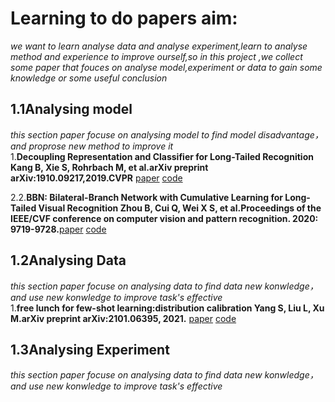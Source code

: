 # Learning to do papers aim:
*we want to learn analyse data and analyse experiment,learn to analyse method and experience to improve ourself,so in this project ,we collect some paper that fouces on analyse model,experiment or data  to gain some knowledge or some useful conclusion*<br/>

## 1.1Analysing model
*this section paper focuse on analysing model to find model disadvantage，and proprose new method to improve it*<br/>
1.**Decoupling Representation and Classifier for Long-Tailed Recognition  Kang B, Xie S, Rohrbach M, et al.arXiv preprint arXiv:1910.09217,2019.CVPR** [paper](https://arxiv.org/pdf/1910.09217.pdf) [code](https://github.com/facebookresearch/classifier-balancing)<br/>

2.2.**BBN: Bilateral-Branch Network with Cumulative Learning for Long-Tailed Visual Recognition  Zhou B, Cui Q, Wei X S, et al.Proceedings of the IEEE/CVF conference on computer vision and pattern recognition. 2020: 9719-9728.**[paper](https://openaccess.thecvf.com/content_CVPR_2020/papers/Zhou_BBN_Bilateral-Branch_Network_With_Cumulative_Learning_for_Long-Tailed_Visual_Recognition_CVPR_2020_paper.pdf) [code](https://github.com/megvii-research/BBN) <br/>


## 1.2Analysing Data
*this section paper focuse on analysing data to find data new konwledge，and use new konwledge to improve task's effective*<br/>
1.**free lunch for few-shot learning:distribution calibration Yang S, Liu L, Xu M.arXiv preprint arXiv:2101.06395, 2021.**  [paper](https://arxiv.org/pdf/2101.06395.pdf)  [code](https://github.com/ShuoYang-1998/Few_Shot_Distribution_Calibration)<br/>




## 1.3Analysing Experiment
*this section paper focuse on analysing data to find data new konwledge，and use new konwledge to improve task's effective*<br/>



